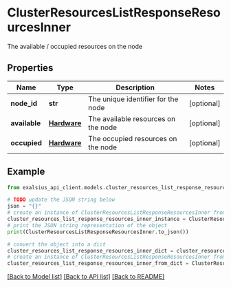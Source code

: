# ClusterResourcesListResponseResourcesInner

The available / occupied resources on the node

## Properties

Name | Type | Description | Notes
------------ | ------------- | ------------- | -------------
**node_id** | **str** | The unique identifier for the node | [optional] 
**available** | [**Hardware**](Hardware.md) | The available resources on the node | [optional] 
**occupied** | [**Hardware**](Hardware.md) | The occupied resources on the node | [optional] 

## Example

```python
from exalsius_api_client.models.cluster_resources_list_response_resources_inner import ClusterResourcesListResponseResourcesInner

# TODO update the JSON string below
json = "{}"
# create an instance of ClusterResourcesListResponseResourcesInner from a JSON string
cluster_resources_list_response_resources_inner_instance = ClusterResourcesListResponseResourcesInner.from_json(json)
# print the JSON string representation of the object
print(ClusterResourcesListResponseResourcesInner.to_json())

# convert the object into a dict
cluster_resources_list_response_resources_inner_dict = cluster_resources_list_response_resources_inner_instance.to_dict()
# create an instance of ClusterResourcesListResponseResourcesInner from a dict
cluster_resources_list_response_resources_inner_from_dict = ClusterResourcesListResponseResourcesInner.from_dict(cluster_resources_list_response_resources_inner_dict)
```
[[Back to Model list]](../README.md#documentation-for-models) [[Back to API list]](../README.md#documentation-for-api-endpoints) [[Back to README]](../README.md)


